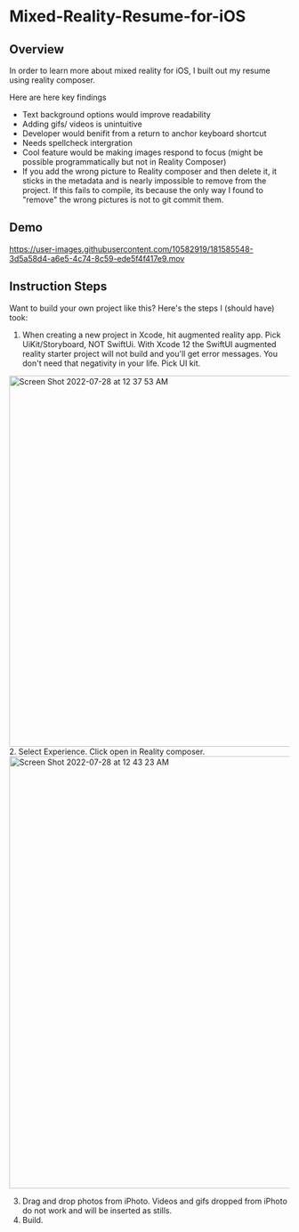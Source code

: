 # Mixed-Reality-Resume-for-iOS

## Overview
In order to learn more about mixed reality for iOS, I built out my resume using reality composer. 

Here are here key findings
- Text background options would improve readability
- Adding gifs/ videos is unintuitive 
- Developer would benifit from a return to anchor keyboard shortcut
- Needs spellcheck intergration
- Cool feature would be making images respond to focus (might be possible programmatically but not in Reality Composer)
- If you add the wrong picture to Reality composer and then delete it, it sticks in the metadata and is nearly impossible to 
remove from the project. If this fails to compile, its because the only way I found to "remove" the wrong pictures is not to git commit
them.

## Demo


https://user-images.githubusercontent.com/10582919/181585548-3d5a58d4-a6e5-4c74-8c59-ede5f4f417e9.mov


## Instruction Steps
Want to build your own project like this? Here's the steps I (should have) took:
</br>
1. When creating a new project in Xcode, hit augmented reality app. Pick UiKit/Storyboard, NOT SwiftUi. With Xcode 12 the SwiftUI augmented reality starter project will not build and you'll get error messages. You don't need that negativity in your life. Pick UI kit.
<img width="667" alt="Screen Shot 2022-07-28 at 12 37 53 AM" src="https://user-images.githubusercontent.com/10582919/181448745-0cef6158-91a8-4f49-a8ee-b7b774afee11.png">
</br>
2. Select Experience. Click open in Reality composer.<img width="777" alt="Screen Shot 2022-07-28 at 12 43 23 AM" src="https://user-images.githubusercontent.com/10582919/181449899-f176d103-f228-4f05-9552-2a7d67ddc235.png">

3. Drag and drop photos from iPhoto. Videos and gifs dropped from iPhoto do not work and will be inserted as stills.
4. Build.
